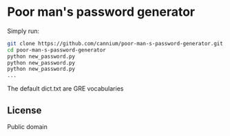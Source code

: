 # Poor man's password generator

Simply run:

```bash
git clone https://github.com/cannium/poor-man-s-password-generator.git
cd poor-man-s-password-generator
python new_password.py
python new_password.py
python new_password.py
...
```

The default dict.txt are GRE vocabularies



## License 

Public domain